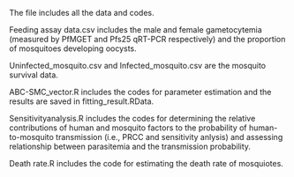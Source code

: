 The file includes all the data and codes.

Feeding assay data.csv includes the male and female gametocytemia (measured by PfMGET and Pfs25 qRT-PCR respectively) and the proportion of mosquitoes developing oocysts.

Uninfected_mosquito.csv and Infected_mosquito.csv are the mosquito survival data.

ABC-SMC_vector.R includes the codes for parameter estimation and the results are saved in fitting_result.RData.

Sensitivityanalysis.R includes the codes for determining the relative contributions of human and mosquito factors to the probability of human-to-mosquito transmission (i.e., PRCC and sensitivity anlysis) and assessing relationship between parasitemia and the transmission probability. 

Death rate.R includes the code for estimating the death rate of mosquiotes.
